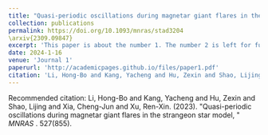 ```yaml
---
title: "Quasi-periodic oscillations during magnetar giant flares in the strangeon star model"
collection: publications
permalink: https://doi.org/10.1093/mnras/stad3204
\arxiv{2309.09847}
excerpt: 'This paper is about the number 1. The number 2 is left for future work.'
date: 2024-1-16
venue: 'Journal 1'
paperurl: 'http://academicpages.github.io/files/paper1.pdf'
citation: 'Li, Hong-Bo and Kang, Yacheng and Hu, Zexin and Shao, Lijing and Xia, Cheng-Jun and Xu, Ren-Xin. (2023). &quot;Quasi-periodic oscillations during magnetar giant flares in the strangeon star model, &quot; <i>MNRAS </i>. 527(855).'
---
```



Recommended citation: Li, Hong-Bo and Kang, Yacheng and Hu, Zexin and Shao, Lijing and Xia, Cheng-Jun and Xu, Ren-Xin. (2023). &quot;Quasi-periodic oscillations during magnetar giant flares in the strangeon star model, &quot; <i>MNRAS </i>. 527(855).
